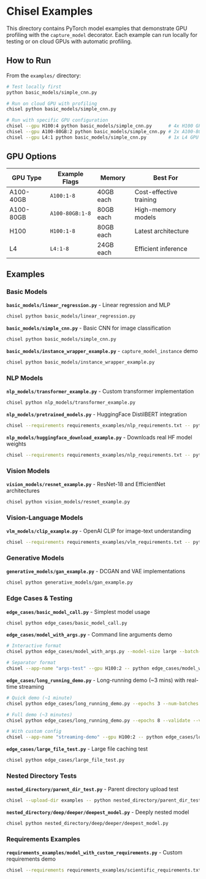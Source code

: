 # Chisel Examples

This directory contains PyTorch model examples that demonstrate GPU profiling with the `capture_model` decorator. Each example can run locally for testing or on cloud GPUs with automatic profiling.

## How to Run

From the `examples/` directory:

```bash
# Test locally first
python basic_models/simple_cnn.py

# Run on cloud GPU with profiling
chisel python basic_models/simple_cnn.py

# Run with specific GPU configuration
chisel --gpu H100:4 python basic_models/simple_cnn.py      # 4x H100 GPUs
chisel --gpu A100-80GB:2 python basic_models/simple_cnn.py # 2x A100-80GB GPUs
chisel --gpu L4:1 python basic_models/simple_cnn.py        # 1x L4 GPU
```

## GPU Options

| GPU Type  | Example Flags   | Memory    | Best For                |
| --------- | --------------- | --------- | ----------------------- |
| A100-40GB | `A100:1-8`      | 40GB each | Cost-effective training |
| A100-80GB | `A100-80GB:1-8` | 80GB each | High-memory models      |
| H100      | `H100:1-8`      | 80GB each | Latest architecture     |
| L4        | `L4:1-8`        | 24GB each | Efficient inference     |

## Examples

### Basic Models
**`basic_models/linear_regression.py`** - Linear regression and MLP
```bash
chisel python basic_models/linear_regression.py
```

**`basic_models/simple_cnn.py`** - Basic CNN for image classification
```bash
chisel python basic_models/simple_cnn.py
```

**`basic_models/instance_wrapper_example.py`** - `capture_model_instance` demo
```bash
chisel python basic_models/instance_wrapper_example.py
```

### NLP Models
**`nlp_models/transformer_example.py`** - Custom transformer implementation
```bash
chisel python nlp_models/transformer_example.py
```

**`nlp_models/pretrained_models.py`** - HuggingFace DistilBERT integration
```bash
chisel --requirements requirements_examples/nlp_requirements.txt -- python nlp_models/pretrained_models.py
```

**`nlp_models/huggingface_download_example.py`** - Downloads real HF model weights
```bash
chisel --requirements requirements_examples/nlp_requirements.txt -- python nlp_models/huggingface_download_example.py
```

### Vision Models
**`vision_models/resnet_example.py`** - ResNet-18 and EfficientNet architectures
```bash
chisel python vision_models/resnet_example.py
```

### Vision-Language Models
**`vlm_models/clip_example.py`** - OpenAI CLIP for image-text understanding
```bash
chisel --requirements requirements_examples/vlm_requirements.txt -- python vlm_models/clip_example.py
```

### Generative Models
**`generative_models/gan_example.py`** - DCGAN and VAE implementations
```bash
chisel python generative_models/gan_example.py
```

### Edge Cases & Testing
**`edge_cases/basic_model_call.py`** - Simplest model usage
```bash
chisel python edge_cases/basic_model_call.py
```

**`edge_cases/model_with_args.py`** - Command line arguments demo
```bash
# Interactive format
chisel python edge_cases/model_with_args.py --model-size large --batch-size 16

# Separator format
chisel --app-name "args-test" --gpu H100:2 -- python edge_cases/model_with_args.py --model-size large --batch-size 16
```

**`edge_cases/long_running_demo.py`** - Long-running demo (~3 mins) with real-time streaming
```bash
# Quick demo (~1 minute)
chisel python edge_cases/long_running_demo.py --epochs 3 --num-batches 8

# Full demo (~3 minutes)
chisel python edge_cases/long_running_demo.py --epochs 8 --validate --verbose

# With custom config
chisel --app-name "streaming-demo" --gpu H100:2 -- python edge_cases/long_running_demo.py --epochs 10 --validate
```

**`edge_cases/large_file_test.py`** - Large file caching test
```bash
chisel python edge_cases/large_file_test.py
```

### Nested Directory Tests
**`nested_directory/parent_dir_test.py`** - Parent directory upload test
```bash
chisel --upload-dir examples -- python nested_directory/parent_dir_test.py
```

**`nested_directory/deep/deeper/deepest_model.py`** - Deeply nested model
```bash
chisel python nested_directory/deep/deeper/deepest_model.py
```

### Requirements Examples
**`requirements_examples/model_with_custom_requirements.py`** - Custom requirements demo
```bash
chisel --requirements requirements_examples/scientific_requirements.txt -- python requirements_examples/model_with_custom_requirements.py
```
